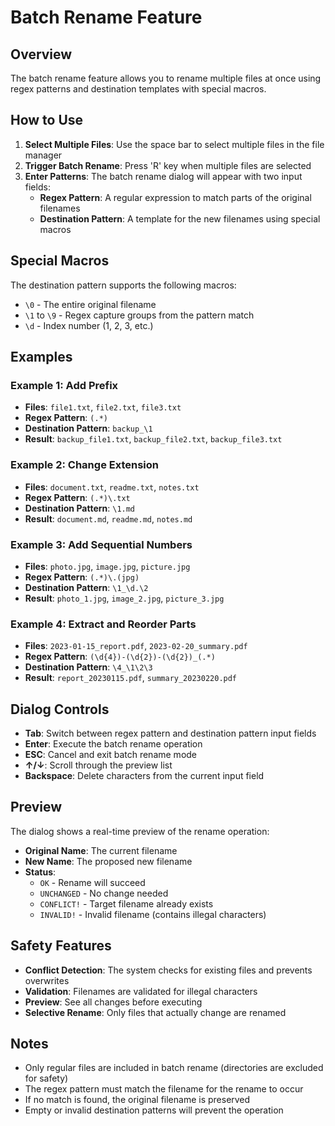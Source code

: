 # Batch Rename Feature

## Overview
The batch rename feature allows you to rename multiple files at once using regex patterns and destination templates with special macros.

## How to Use

1. **Select Multiple Files**: Use the space bar to select multiple files in the file manager
2. **Trigger Batch Rename**: Press 'R' key when multiple files are selected
3. **Enter Patterns**: The batch rename dialog will appear with two input fields:
   - **Regex Pattern**: A regular expression to match parts of the original filenames
   - **Destination Pattern**: A template for the new filenames using special macros

## Special Macros

The destination pattern supports the following macros:

- `\0` - The entire original filename
- `\1` to `\9` - Regex capture groups from the pattern match
- `\d` - Index number (1, 2, 3, etc.)

## Examples

### Example 1: Add Prefix
- **Files**: `file1.txt`, `file2.txt`, `file3.txt`
- **Regex Pattern**: `(.*)`
- **Destination Pattern**: `backup_\1`
- **Result**: `backup_file1.txt`, `backup_file2.txt`, `backup_file3.txt`

### Example 2: Change Extension
- **Files**: `document.txt`, `readme.txt`, `notes.txt`
- **Regex Pattern**: `(.*)\.txt`
- **Destination Pattern**: `\1.md`
- **Result**: `document.md`, `readme.md`, `notes.md`

### Example 3: Add Sequential Numbers
- **Files**: `photo.jpg`, `image.jpg`, `picture.jpg`
- **Regex Pattern**: `(.*)\.(jpg)`
- **Destination Pattern**: `\1_\d.\2`
- **Result**: `photo_1.jpg`, `image_2.jpg`, `picture_3.jpg`

### Example 4: Extract and Reorder Parts
- **Files**: `2023-01-15_report.pdf`, `2023-02-20_summary.pdf`
- **Regex Pattern**: `(\d{4})-(\d{2})-(\d{2})_(.*)`
- **Destination Pattern**: `\4_\1\2\3`
- **Result**: `report_20230115.pdf`, `summary_20230220.pdf`

## Dialog Controls

- **Tab**: Switch between regex pattern and destination pattern input fields
- **Enter**: Execute the batch rename operation
- **ESC**: Cancel and exit batch rename mode
- **↑/↓**: Scroll through the preview list
- **Backspace**: Delete characters from the current input field

## Preview

The dialog shows a real-time preview of the rename operation:
- **Original Name**: The current filename
- **New Name**: The proposed new filename
- **Status**: 
  - `OK` - Rename will succeed
  - `UNCHANGED` - No change needed
  - `CONFLICT!` - Target filename already exists
  - `INVALID!` - Invalid filename (contains illegal characters)

## Safety Features

- **Conflict Detection**: The system checks for existing files and prevents overwrites
- **Validation**: Filenames are validated for illegal characters
- **Preview**: See all changes before executing
- **Selective Rename**: Only files that actually change are renamed

## Notes

- Only regular files are included in batch rename (directories are excluded for safety)
- The regex pattern must match the filename for the rename to occur
- If no match is found, the original filename is preserved
- Empty or invalid destination patterns will prevent the operation